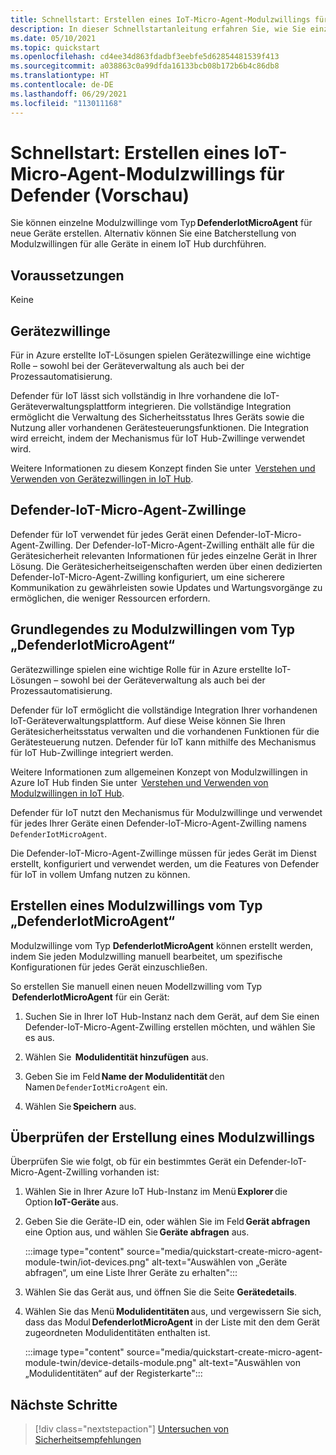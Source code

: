 ```yaml
---
title: Schnellstart: Erstellen eines IoT-Micro-Agent-Modulzwillings für Defender (Vorschau)
description: In dieser Schnellstartanleitung erfahren Sie, wie Sie einzelne Modulzwillinge vom Typ „DefenderIotMicroAgent“ für neue Geräte erstellen.
ms.date: 05/10/2021
ms.topic: quickstart
ms.openlocfilehash: cd4ee34d863fdadbf3eebfe5d62854481539f413
ms.sourcegitcommit: a038863c0a99dfda16133bcb08b172b6b4c86db8
ms.translationtype: HT
ms.contentlocale: de-DE
ms.lasthandoff: 06/29/2021
ms.locfileid: "113011168"
---
```

# <a name="quickstart-create-a-defender-iot-micro-agent-module-twin-preview"></a>Schnellstart: Erstellen eines IoT-Micro-Agent-Modulzwillings für Defender (Vorschau)

Sie können einzelne Modulzwillinge vom Typ **DefenderIotMicroAgent** für neue Geräte erstellen. Alternativ können Sie eine Batcherstellung von Modulzwillingen für alle Geräte in einem IoT Hub durchführen. 

## <a name="prerequisites"></a>Voraussetzungen

Keine

## <a name="device-twins"></a>Gerätezwillinge 

Für in Azure erstellte IoT-Lösungen spielen Gerätezwillinge eine wichtige Rolle – sowohl bei der Geräteverwaltung als auch bei der Prozessautomatisierung. 

Defender für IoT lässt sich vollständig in Ihre vorhandene die IoT-Geräteverwaltungsplattform integrieren. Die vollständige Integration ermöglicht die Verwaltung des Sicherheitsstatus Ihres Geräts sowie die Nutzung aller vorhandenen Gerätesteuerungsfunktionen. Die Integration wird erreicht, indem der Mechanismus für IoT Hub-Zwillinge verwendet wird. 

Weitere Informationen zu diesem Konzept finden Sie unter  [Verstehen und Verwenden von Gerätezwillingen in IoT Hub](../../iot-hub/iot-hub-devguide-device-twins.md). 

## <a name="defender-iot-micro-agent-twins"></a>Defender-IoT-Micro-Agent-Zwillinge 

Defender für IoT verwendet für jedes Gerät einen Defender-IoT-Micro-Agent-Zwilling. Der Defender-IoT-Micro-Agent-Zwilling enthält alle für die Gerätesicherheit relevanten Informationen für jedes einzelne Gerät in Ihrer Lösung. Die Gerätesicherheitseigenschaften werden über einen dedizierten Defender-IoT-Micro-Agent-Zwilling konfiguriert, um eine sicherere Kommunikation zu gewährleisten sowie Updates und Wartungsvorgänge zu ermöglichen, die weniger Ressourcen erfordern. 

## <a name="understanding-defenderiotmicroagent-module-twins"></a>Grundlegendes zu Modulzwillingen vom Typ „DefenderIotMicroAgent“ 

Gerätezwillinge spielen eine wichtige Rolle für in Azure erstellte IoT-Lösungen – sowohl bei der Geräteverwaltung als auch bei der Prozessautomatisierung.

Defender für IoT ermöglicht die vollständige Integration Ihrer vorhandenen IoT-Geräteverwaltungsplattform. Auf diese Weise können Sie Ihren Gerätesicherheitsstatus verwalten und die vorhandenen Funktionen für die Gerätesteuerung nutzen. Defender für IoT kann mithilfe des Mechanismus für IoT Hub-Zwillinge integriert werden.  

Weitere Informationen zum allgemeinen Konzept von Modulzwillingen in Azure IoT Hub finden Sie unter  [Verstehen und Verwenden von Modulzwillingen in IoT Hub](../../iot-hub/iot-hub-devguide-module-twins.md).

Defender für IoT nutzt den Mechanismus für Modulzwillinge und verwendet für jedes Ihrer Geräte einen Defender-IoT-Micro-Agent-Zwilling namens `DefenderIotMicroAgent`. 

Die Defender-IoT-Micro-Agent-Zwillinge müssen für jedes Gerät im Dienst erstellt, konfiguriert und verwendet werden, um die Features von Defender für IoT in vollem Umfang nutzen zu können. 

## <a name="create-defenderiotmicroagent-module-twin"></a>Erstellen eines Modulzwillings vom Typ „DefenderIotMicroAgent“ 

Modulzwillinge vom Typ **DefenderIotMicroAgent** können erstellt werden, indem Sie jeden Modulzwilling manuell bearbeitet, um spezifische Konfigurationen für jedes Gerät einzuschließen. 

So erstellen Sie manuell einen neuen Modellzwilling vom Typ  **DefenderIotMicroAgent** für ein Gerät: 

1. Suchen Sie in Ihrer IoT Hub-Instanz nach dem Gerät, auf dem Sie einen Defender-IoT-Micro-Agent-Zwilling erstellen möchten, und wählen Sie es aus. 

1. Wählen Sie  **Modulidentität hinzufügen** aus. 

1. Geben Sie im Feld **Name der Modulidentität** den Namen `DefenderIotMicroAgent` ein. 

1. Wählen Sie **Speichern** aus. 

## <a name="verify-the-creation-of-a-module-twin"></a>Überprüfen der Erstellung eines Modulzwillings 

Überprüfen Sie wie folgt, ob für ein bestimmtes Gerät ein Defender-IoT-Micro-Agent-Zwilling vorhanden ist: 

1. Wählen Sie in Ihrer Azure IoT Hub-Instanz im Menü **Explorer** die Option **IoT-Geräte** aus. 

1. Geben Sie die Geräte-ID ein, oder wählen Sie im Feld **Gerät abfragen** eine Option aus, und wählen Sie **Geräte abfragen** aus.  

    :::image type="content" source="media/quickstart-create-micro-agent-module-twin/iot-devices.png" alt-text="Auswählen von „Geräte abfragen“, um eine Liste Ihrer Geräte zu erhalten":::

1. Wählen Sie das Gerät aus, und öffnen Sie die Seite **Gerätedetails**. 

1. Wählen Sie das Menü **Modulidentitäten** aus, und vergewissern Sie sich, dass das Modul **DefenderIotMicroAgent** in der Liste mit den dem Gerät zugeordneten Modulidentitäten enthalten ist.  

    :::image type="content" source="media/quickstart-create-micro-agent-module-twin/device-details-module.png" alt-text="Auswählen von „Modulidentitäten“ auf der Registerkarte":::

## <a name="next-steps"></a>Nächste Schritte 

> [!div class="nextstepaction"]
> [Untersuchen von Sicherheitsempfehlungen](quickstart-investigate-security-recommendations.md)
